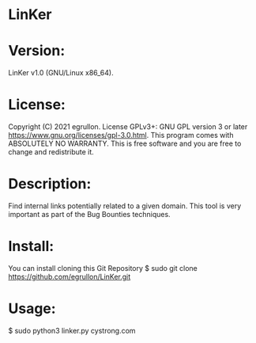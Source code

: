 # LinKer

# Version:

LinKer v1.0 (GNU/Linux x86_64).

# License:

Copyright (C) 2021 egrullon<amix>.
License GPLv3+: GNU GPL version 3 or later https://www.gnu.org/licenses/gpl-3.0.html.
This program comes with ABSOLUTELY NO WARRANTY.
This is free software and you are free to change and redistribute it.

# Description:

Find internal links potentially related to a given domain. This tool is very important as part of the Bug Bounties techniques.

# Install:

You can install cloning this Git Repository
$ sudo git clone https://github.com/egrullon/LinKer.git

# Usage:

$ sudo python3 linker.py cystrong.com


